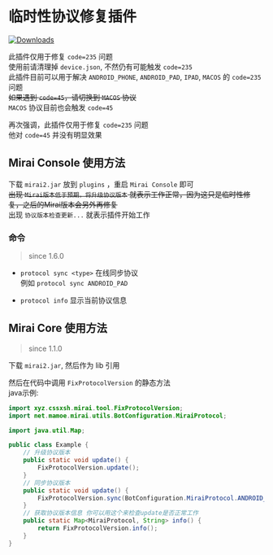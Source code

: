 # 临时性协议修复插件

[![Downloads](https://img.shields.io/github/downloads/cssxsh/fix-protocol-version/total)](https://github.com/cssxsh/fix-protocol-version/releases)

此插件仅用于修复 `code=235` 问题  
使用前请清理掉 `device.json`, 不然仍有可能触发 `code=235`  
此插件目前可以用于解决 `ANDROID_PHONE`, `ANDROID_PAD`, `IPAD`, `MACOS` 的 `code=235` 问题  
~~如果遇到 `code=45`，请切换到 `MACOS` 协议~~  
`MACOS` 协议目前也会触发 `code=45`  

再次强调，此插件仅用于修复 `code=235` 问题  
他对 `code=45` 并没有明显效果 

## Mirai Console 使用方法

下载 `mirai2.jar` 放到 `plugins` ，重启 `Mirai Console` 即可  
~~出现 `Mirai版本低于预期，将升级协议版本` 就表示工作正常，因为这只是临时性修复，之后的Mirai版本会另外再修复~~  
出现 `协议版本检查更新...` 就表示插件开始工作

### 命令

> since 1.6.0

*   `protocol sync <type>` 在线同步协议  
    例如 `protocol sync ANDROID_PAD`

*   `protocol info` 显示当前协议信息  

## Mirai Core 使用方法

> since 1.1.0

下载 `mirai2.jar`, 然后作为 lib 引用  

然后在代码中调用 `FixProtocolVersion` 的静态方法  
java示例:
```java
import xyz.cssxsh.mirai.tool.FixProtocolVersion;
import net.mamoe.mirai.utils.BotConfiguration.MiraiProtocol;

import java.util.Map;

public class Example {
    // 升级协议版本
    public static void update() {
        FixProtocolVersion.update();
    }
    // 同步协议版本
    public static void update() {
        FixProtocolVersion.sync(BotConfiguration.MiraiProtocol.ANDROID_PAD);
    }
    // 获取协议版本信息 你可以用这个来检查update是否正常工作
    public static Map<MiraiProtocol, String> info() {
        return FixProtocolVersion.info();
    }
}
```
